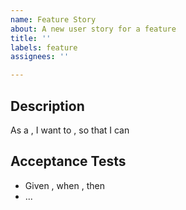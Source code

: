 ```yaml
---
name: Feature Story
about: A new user story for a feature
title: ''
labels: feature
assignees: ''

---
```


## Description
As a <role>, I want to <feature>, so that I can <rationale>

## Acceptance Tests
* Given <precondition>, when <user actions>, then <expected result>
* ...
